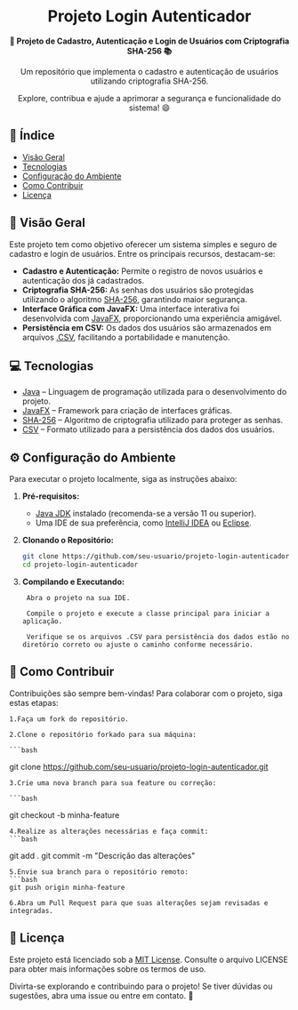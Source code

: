 <h1 align="center">Projeto Login Autenticador</h1>

<div align="center">
  <strong>🚀 Projeto de Cadastro, Autenticação e Login de Usuários com Criptografia SHA-256 📚</strong>
</div>

<div align="center">
  <p>Um repositório que implementa o cadastro e autenticação de usuários utilizando criptografia SHA-256.</p>
  <p>Explore, contribua e ajude a aprimorar a segurança e funcionalidade do sistema! 😄</p>
</div>

## 📖 Índice

- [Visão Geral](#-visão-geral)
- [Tecnologias](#-tecnologias)
- [Configuração do Ambiente](#-configuração-do-ambiente)
- [Como Contribuir](#-como-contribuir)
- [Licença](#-licença)

## 🔭 Visão Geral

Este projeto tem como objetivo oferecer um sistema simples e seguro de cadastro e login de usuários. Entre os principais recursos, destacam-se:

- **Cadastro e Autenticação:** Permite o registro de novos usuários e autenticação dos já cadastrados.
- **Criptografia SHA-256:** As senhas dos usuários são protegidas utilizando o algoritmo [SHA-256](https://en.wikipedia.org/wiki/SHA-2), garantindo maior segurança.
- **Interface Gráfica com JavaFX:** Uma interface interativa foi desenvolvida com [JavaFX](https://openjfx.io/), proporcionando uma experiência amigável.
- **Persistência em CSV:** Os dados dos usuários são armazenados em arquivos [.CSV](https://en.wikipedia.org/wiki/Comma-separated_values), facilitando a portabilidade e manutenção.

## 💻 Tecnologias

- [Java](https://docs.oracle.com/en/java/) – Linguagem de programação utilizada para o desenvolvimento do projeto.
- [JavaFX](https://openjfx.io/) – Framework para criação de interfaces gráficas.
- [SHA-256](https://en.wikipedia.org/wiki/SHA-2) – Algoritmo de criptografia utilizado para proteger as senhas.
- [CSV](https://en.wikipedia.org/wiki/Comma-separated_values) – Formato utilizado para a persistência dos dados dos usuários.

## ⚙️ Configuração do Ambiente

Para executar o projeto localmente, siga as instruções abaixo:

1. **Pré-requisitos:**
   - [Java JDK](https://www.oracle.com/java/technologies/downloads/) instalado (recomenda-se a versão 11 ou superior).
   - Uma IDE de sua preferência, como [IntelliJ IDEA](https://www.jetbrains.com/idea/) ou [Eclipse](https://www.eclipse.org/).

2. **Clonando o Repositório:**
   ```bash
   git clone https://github.com/seu-usuario/projeto-login-autenticador.git
   cd projeto-login-autenticador

3. **Compilando e Executando:**

        Abra o projeto na sua IDE.

        Compile o projeto e execute a classe principal para iniciar a aplicação.

        Verifique se os arquivos .CSV para persistência dos dados estão no diretório correto ou ajuste o caminho conforme necessário.

## 🤝 Como Contribuir

Contribuições são sempre bem-vindas! Para colaborar com o projeto, siga estas etapas:

    1.Faça um fork do repositório.

    2.Clone o repositório forkado para sua máquina:
	
	```bash
git clone https://github.com/seu-usuario/projeto-login-autenticador.git

    3.Crie uma nova branch para sua feature ou correção:

	```bash
git checkout -b minha-feature

    4.Realize as alterações necessárias e faça commit:
	```bash
git add .
git commit -m "Descrição das alterações"

    5.Envie sua branch para o repositório remoto:
	```bash
    git push origin minha-feature

    6.Abra um Pull Request para que suas alterações sejam revisadas e integradas.

## 📄 Licença

Este projeto está licenciado sob a [MIT License](https://mit-license.org/). Consulte o arquivo LICENSE para obter mais informações sobre os termos de uso.

Divirta-se explorando e contribuindo para o projeto! Se tiver dúvidas ou sugestões, abra uma issue ou entre em contato. 🚀
